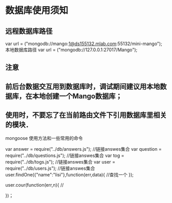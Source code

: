 # 数据库使用须知

## 远程数据库路径
var url = ("mongodb://mango:1@ds155132.mlab.com:55132/mini-mango");
本地数据库路径
var url = ("mongodb://127.0.0.1:27017/Mango");
## 注意

## 前后台数据交互用到数据库时，调试期间建议用本地数据库，在本地创建一个Mango数据库；
## 使用时，不要忘了在当前路由文件下引用数据库里相关的模块．
mongoose 使用方法和一些常用的命令

var answer = require("../db/answers.js");   //链接answes集合
var question = require("../db/questions.js");   //链接answes集合
var tog = require("../db/togs.js");   //链接answes集合
var user = require("../db/users.js");   //链接answes集合
user.findOne({"name":"lisi"},function(err,data){   //查找一个 });  

user.cour(function(err,n){ //

})；
